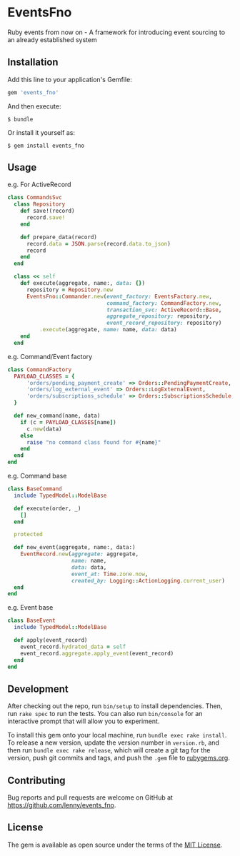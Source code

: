 # EventsFno

Ruby events from now on - A framework for 
introducing event sourcing to an already established system

## Installation

Add this line to your application's Gemfile:

```ruby
gem 'events_fno'
```

And then execute:

    $ bundle

Or install it yourself as:

    $ gem install events_fno

## Usage

e.g. For ActiveRecord

``` ruby
class CommandsSvc
  class Repository
    def save!(record)
      record.save!
    end

    def prepare_data(record)
      record.data = JSON.parse(record.data.to_json)
      record
    end
  end

  class << self
    def execute(aggregate, name:, data: {})
      repository = Repository.new
      EventsFno::Commander.new(event_factory: EventsFactory.new,
                               command_factory: CommandFactory.new,
                               transaction_svc: ActiveRecord::Base,
                               aggregate_repository: repository,
                               event_record_repository: repository)
          .execute(aggregate, name: name, data: data)
    end
  end

```

e.g. Command/Event factory

```ruby
class CommandFactory
  PAYLOAD_CLASSES = {
      'orders/pending_payment_create' => Orders::PendingPaymentCreate,
      'orders/log_external_event' => Orders::LogExternalEvent,
      'orders/subscriptions_schedule' => Orders::SubscriptionsSchedule,
  }

  def new_command(name, data)
    if (c = PAYLOAD_CLASSES[name])
      c.new(data)
    else
      raise "no command class found for #{name}"
    end
  end
end
```

e.g. Command base

```ruby
class BaseCommand
  include TypedModel::ModelBase

  def execute(order, _)
    []
  end

  protected

  def new_event(aggregate, name:, data:)
    EventRecord.new(aggregate: aggregate,
                    name: name,
                    data: data,
                    event_at: Time.zone.now,
                    created_by: Logging::ActionLogging.current_user)
  end
end
```

e.g. Event base

```ruby
class BaseEvent
  include TypedModel::ModelBase

  def apply(event_record)
    event_record.hydrated_data = self
    event_record.aggregate.apply_event(event_record)
  end
end
```

## Development

After checking out the repo, run `bin/setup` to install dependencies. Then, run `rake spec` to run the tests. You can also run `bin/console` for an interactive prompt that will allow you to experiment.

To install this gem onto your local machine, run `bundle exec rake install`. To release a new version, update the version number in `version.rb`, and then run `bundle exec rake release`, which will create a git tag for the version, push git commits and tags, and push the `.gem` file to [rubygems.org](https://rubygems.org).

## Contributing

Bug reports and pull requests are welcome on GitHub at https://github.com/lenny/events_fno.

## License

The gem is available as open source under the terms of the [MIT License](https://opensource.org/licenses/MIT).
